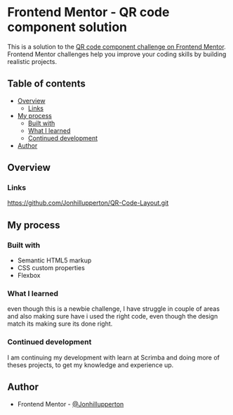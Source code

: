 # Frontend Mentor - QR code component solution

This is a solution to the [QR code component challenge on Frontend Mentor](https://www.frontendmentor.io/challenges/qr-code-component-iux_sIO_H). Frontend Mentor challenges help you improve your coding skills by building realistic projects. 

## Table of contents

- [Overview](#overview)
  - [Links](#links)
- [My process](#my-process)
  - [Built with](#built-with)
  - [What I learned](#what-i-learned)
  - [Continued development](#continued-development)
- [Author](#author)

## Overview

### Links

https://github.com/Jonhillupperton/QR-Code-Layout.git

## My process

### Built with

- Semantic HTML5 markup
- CSS custom properties
- Flexbox

### What I learned

even though this is a newbie challenge, I have struggle in couple of areas and also making sure have i used the right code, even though the design match its making sure its done right.

### Continued development

I am continuing my development with learn at Scrimba and doing more of theses projects, to get my knowledge and experience up.

## Author

- Frontend Mentor - [@Jonhillupperton](https://www.frontendmentor.io/profile/jonhillupperton)

